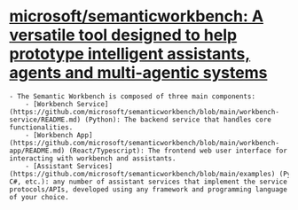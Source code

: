 # [microsoft/semanticworkbench: A versatile tool designed to help prototype intelligent assistants, agents and multi-agentic systems](https://github.com/microsoft/semanticworkbench?wt.mc_id=studentamb_263805)
	- The Semantic Workbench is composed of three main components:
		- [Workbench Service](https://github.com/microsoft/semanticworkbench/blob/main/workbench-service/README.md) (Python): The backend service that handles core functionalities.
		- [Workbench App](https://github.com/microsoft/semanticworkbench/blob/main/workbench-app/README.md) (React/Typescript): The frontend web user interface for interacting with workbench and assistants.
		- [Assistant Services](https://github.com/microsoft/semanticworkbench/blob/main/examples) (Python, C#, etc.): any number of assistant services that implement the service protocols/APIs, developed using any framework and programming language of your choice.